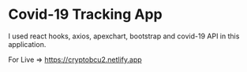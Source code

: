 # Covid-19 Tracking App

I used react hooks, axios, apexchart, bootstrap and covid-19 API in this application.

For Live => https://cryptobcu2.netlify.app
